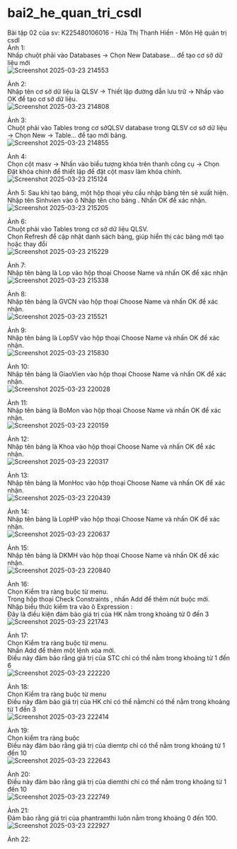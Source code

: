 # bai2_he_quan_tri_csdl
Bài tập 02 của sv: K225480106016 - Hứa Thị Thanh Hiền - Môn Hệ quản trị csdl  
Ảnh 1:  
Nhấp chuột phải vào Databases → Chọn New Database... để tạo cơ sở dữ liệu mới    
![Screenshot 2025-03-23 214553](https://github.com/user-attachments/assets/b0233f69-5cfb-4fa5-8064-94c1211cdf2f)  

Ảnh 2:  
Nhập tên cơ sở dữ liệu là QLSV → Thiết lập đường dẫn lưu trữ → Nhấp vào OK để tạo cơ sở dữ liệu.  
![Screenshot 2025-03-23 214808](https://github.com/user-attachments/assets/b46f874b-7d35-4c1a-bdfa-171c64dbc96f)    

Ảnh 3:  
Chuột phải vào Tables trong cơ sởQLSV database trong QLSV cơ sở dữ liệu → Chọn New → Table... để tạo mới bảng.    
![Screenshot 2025-03-23 214855](https://github.com/user-attachments/assets/7039c259-ee22-4e2e-a77d-32c2104204b6)  

Ảnh 4:  
Chọn cột masv → Nhấn vào biểu tượng khóa trên thanh công cụ → Chọn Đặt khóa chính để thiết lập để đặt cột masv làm khóa chính.  
![Screenshot 2025-03-23 215124](https://github.com/user-attachments/assets/e264ecb6-48da-464d-945b-266ddcb39877)  

Ảnh 5: 
Sau khi tạo bảng, một hộp thoại yêu cầu nhập bảng tên sẽ xuất hiện.
Nhập tên Sinhvien vào ô Nhập tên cho bảng .
Nhấn OK để xác nhận.  
![Screenshot 2025-03-23 215205](https://github.com/user-attachments/assets/159b24b9-1bee-43cb-bde6-25e65ce94eda)   

Ảnh 6:  
Chuột phải vào Tables trong cơ sở dữ liệu QLSV.  
Chọn Refresh để cập nhật danh sách bảng, giúp hiển thị các bảng mới tạo hoặc thay đổi  
![Screenshot 2025-03-23 215229](https://github.com/user-attachments/assets/09da4110-c117-4438-b14b-eba83c56750d)  

Ảnh 7:  
Nhập tên bảng là Lop vào hộp thoại Choose Name và nhấn OK để xác nhận  
![Screenshot 2025-03-23 215338](https://github.com/user-attachments/assets/9c38be85-af1f-4884-b446-96cb70bde46d)  

Ảnh 8:  
Nhập tên bảng là GVCN vào hộp thoại Choose Name và nhấn OK để xác nhận.  
![Screenshot 2025-03-23 215521](https://github.com/user-attachments/assets/531c81a8-dda0-4beb-80b4-45ea30bbdb37)  

Ảnh 9:   
Nhập tên bảng là LopSV vào hộp thoại Choose Name và nhấn OK để xác nhận.  
![Screenshot 2025-03-23 215830](https://github.com/user-attachments/assets/4c8586dd-3ef9-4b48-8371-cb9fa509ab95)  

Ảnh 10:  
Nhập tên bảng là GiaoVien vào hộp thoại Choose Name và nhấn OK để xác nhận.  
![Screenshot 2025-03-23 220028](https://github.com/user-attachments/assets/e9cea1ee-7a2c-4dae-bd3c-c3f2351a5743)  

Ảnh 11:  
Nhập tên bảng là BoMon vào hộp thoại Choose Name và nhấn OK để xác nhận.  
![Screenshot 2025-03-23 220159](https://github.com/user-attachments/assets/5e83143e-5cff-45f1-a81b-7cada1439dde)  

Ảnh 12:  
Nhập tên bảng là Khoa vào hộp thoại Choose Name và nhấn OK để xác nhận.  
![Screenshot 2025-03-23 220317](https://github.com/user-attachments/assets/5651637d-4a32-4fa0-aa26-7d522abafe6c)  

Ảnh 13:  
Nhập tên bảng là MonHoc vào hộp thoại Choose Name và nhấn OK để xác nhận.  
![Screenshot 2025-03-23 220439](https://github.com/user-attachments/assets/1e6e5972-8226-400a-af1a-96b7aefb4238)  

Ảnh 14:  
Nhập tên bảng là LopHP vào hộp thoại Choose Name và nhấn OK để xác nhận.  
![Screenshot 2025-03-23 220637](https://github.com/user-attachments/assets/4c4cc4d0-eee3-484b-b80e-508954a6dd68)  

Ảnh 15:  
Nhập tên bảng là DKMH vào hộp thoại Choose Name và nhấn OK để xác nhận.  
![Screenshot 2025-03-23 220840](https://github.com/user-attachments/assets/730c4933-c342-4bf6-b36a-604dc8987bea)  

Ảnh 16:  
Chọn Kiểm tra ràng buộc từ menu.  
Trong hộp thoại Check Constraints , nhấn Add để thêm nút buộc mới.  
Nhập biểu thức kiểm tra vào ô Expression :  
Đây là điều kiện đảm bảo giá trị của HK nằm trong khoảng từ 0 đến 3  
![Screenshot 2025-03-23 221743](https://github.com/user-attachments/assets/5589d6cd-ca59-4fd7-b70b-790eaa141d56)  

Ảnh 17:  
Chọn Kiểm tra ràng buộc từ menu.  
Nhấn Add để thêm một lệnh xóa mới.  
Điều này đảm bảo rằng giá trị của STC chỉ có thể nằm trong khoảng từ 1 đến 6  
![Screenshot 2025-03-23 222220](https://github.com/user-attachments/assets/6669b52c-23c9-4f93-830a-5877736a007d)  

Ảnh 18:  
Chọn Kiểm tra ràng buộc từ menu  
Điều này đảm bảo giá trị của HK chỉ có thể nằmchỉ có thể nằm trong khoảng từ 1 đến 3  
![Screenshot 2025-03-23 222414](https://github.com/user-attachments/assets/6721bc19-8772-497d-8feb-963f74be5474)  

Ảnh 19:  
Chọn kiểm tra ràng buộc  
Điều này đảm bảo rằng giá trị của diemtp chỉ có thể nằm trong khoảng từ 1 đến 10  
![Screenshot 2025-03-23 222643](https://github.com/user-attachments/assets/8bbdaf92-abec-4c3b-8832-1e444ae3fcc5)  

Ảnh 20:  
Điều này đảm bảo rằng giá trị của diemthi chỉ có thể nằm trong khoảng từ 1 đến 10  
![Screenshot 2025-03-23 222749](https://github.com/user-attachments/assets/b5353053-f872-466d-a990-29f8fd03432a)  

Ảnh 21:  
Đảm bảo rằng giá trị của phantramthi luôn nằm trong khoảng 0 đến 100.   
![Screenshot 2025-03-23 222927](https://github.com/user-attachments/assets/79465e2b-b7f9-4dfe-a1a7-8f46179564f2)  

Ảnh 22: 








